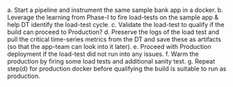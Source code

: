 a. Start a pipeline and instrument the same sample bank app in a docker.
b. Leverage the learning from Phase-I to fire load-tests on the sample app & help DT identify the load-test cycle.
c. Validate the load-test to qualify if the build can proceed to Production?
d. Preserve the logs of the load test and pull the critical time-series metrics from the DT and save these as artifacts (so that the app-team can look into it later).
e. Proceed with Production deployment if the load-test did not run into any issues.
f. Warm the production by firing some load tests and additional sanity test.
g. Repeat step(d) for production docker before qualifying the build is suitable to run as production.
